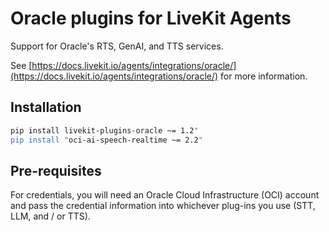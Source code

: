 # Oracle plugins for LiveKit Agents

Support for Oracle's RTS, GenAI, and TTS services.

See [https://docs.livekit.io/agents/integrations/oracle/](https://docs.livekit.io/agents/integrations/oracle/) for more information.

## Installation

```bash
pip install livekit-plugins-oracle ~= 1.2"
pip install "oci-ai-speech-realtime ~= 2.2"
```

## Pre-requisites

For credentials, you will need an Oracle Cloud Infrastructure (OCI) account and pass the credential information into whichever plug-ins
you use (STT, LLM, and / or TTS).
